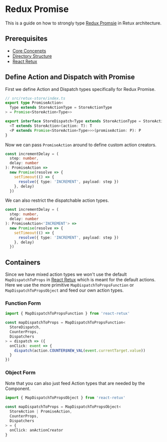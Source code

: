 # Redux Promise

This is a guide on how to strongly type [Redux Promsie](https://github.com/redux-utilities/redux-promise) in Retux architecture.

## Prerequisites

- [Core Concenpts](../guide/core-concepts.md)
- [Directory Structure](../guide/directory-structure.md)
- [React Retux](../guide/react-retux.md)

## Define Action and Dispatch with Promise

First we define Action and Dispatch types specifically for Redux Promise.

```typescript
// src/retux-store/index.ts
export type PromiseAction<
  Type extends StoreActionType = StoreActionType
> = Promise<StoreAction<Type>>

export interface StoreDispatch<Type extends StoreActionType = StoreActionType> {
  <T extends StoreAction>(action: T): T
  <P extends Promise<StoreAction<Type>>>(promiseAction: P): P
}
```

Now we can pass `PromiseAction` around to define custom action creators.

```typescript
const incrementDelay = (
  step: number,
  delay: number
): PromiseAction =>
  new Promise(resolve => {
    setTimeout(() => {
      resolve({ type: 'INCREMENT', payload: step })
    }, delay)
  })
```

We can also restrict the dispatchable action types.

```typescript
const incrementDelay = (
  step: number,
  delay: number
): PromiseAction<'INCREMENT'> =>
  new Promise(resolve => {
    setTimeout(() => {
      resolve({ type: 'INCREMENT', payload: step })
    }, delay)
  })
```

## Containers

Since we have mixed action types we won't use the default `MapDispatchToProps` in [React Retux](../guide/react-retux.md) which is meant for the default actions. Here we use the more primitive `MapDispatchToPropsFunction` or `MapDispatchToPropsObject` and feed our own action types.

### Function Form

```typescript
import { MapDispatchToPropsFunction } from 'react-retux'

const mapDispatchToProps = MapDispatchToPropsFunction<
  StoreDispatch,
  CounterProps,
  Dispatchers
> = dispatch => ({
  onClick: event => {
    dispatch(action.COUNTER$NEW_VAL(event.currentTarget.value))
  }
})
```

### Object Form

Note that you can also just feed Action types that are needed by the Component.

```typescript
import { MapDispatchToPropsObject } from 'react-retux'

const mapDispatchToProps = MapDispatchToPropsObject<
  StoreAction | PromiseAction,
  CounterProps,
  Dispatchers
> = {
  onClick: anActionCreator
}
```
